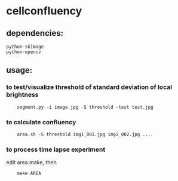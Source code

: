# cellconfluency

## dependencies:
	python-skimage
	python-opencv

## usage:
### to test/visualize threshold of standard deviation of local brightness

```
	segment.py -i image.jpg -S threshold -test test.jpg
```
	
### to calculate confluency

```
	area.sh -S threshold img1_001.jpg img2_002.jpg ....
```
	
### to process time lapse experiment
edit area.make, then 
```
	make AREA	
```
